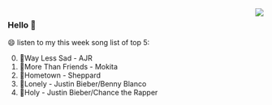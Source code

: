 <img align="right"  src="https://github-readme-stats.vercel.app/api/top-langs/?username=sohyunQVQ" />

### Hello 👋

😄 listen to my this week song list of top 5:

0. 🌈Way Less Sad - AJR
1. 🌈More Than Friends - Mokita
2. 🌈Hometown - Sheppard
3. 🌈Lonely - Justin Bieber/Benny Blanco
4. 🌈Holy - Justin Bieber/Chance the Rapper

